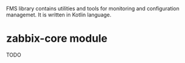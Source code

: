 FMS library contains utilities and tools for monitoring and configuration managemet. It is written in Kotlin language.

# zabbix-core module
TODO